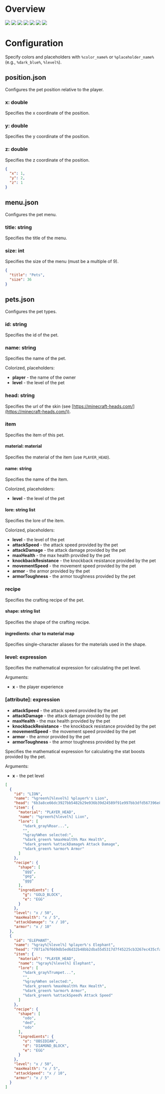 # Overview

[![](images/spigotmc_button.png)](https://www.spigotmc.org/resources/pets.106830/)
[![](images/github_button.png)](https://github.com/Aregcraft/pets)
![](images/banner_1.png)
![](images/banner_2.png)
![](images/banner_3.png)
![](images/banner_4.png)
![](images/banner_5.png)

# Configuration

Specify colors and placeholders with `%color_name%` or `%placeholder_name%` (e.g., `%dark_blue%`, `%level%`).

## position.json

Configures the pet position relative to the player.

### x: double

Specifies the x coordinate of the position.

### y: double

Specifies the y coordinate of the position.

### z: double

Specifies the z coordinate of the position.

```json
{
  "x": 1,
  "y": 2,
  "z": 1
}
```

## menu.json

Configures the pet menu.

### title: string

Specifies the title of the menu.

### size: int

Specifies the size of the menu (must be a multiple of 9).

```json
{
  "title": "Pets",
  "size": 36
}
```

## pets.json

Configures the pet types.

### id: string

Specifies the id of the pet.

### name: string

Specifies the name of the pet.

Colorized, placeholders:
- **player** - the name of the owner
- **level** - the level of the pet

### head: string

Specifies the url of the skin (see [https://minecraft-heads.com/](https://minecraft-heads.com/)).

### item

Specifies the item of this pet.

#### material: material

Specifies the material of the item (use `PLAYER_HEAD`).

#### name: string

Specifies the name of the item.

Colorized, placeholders:
- **level** - the level of the pet

#### lore: string list

Specifies the lore of the item.

Colorized, placeholders:
- **level** - the level of the pet
- **attackSpeed** - the attack speed provided by the pet
- **attackDamage** - the attack damage provided by the pet
- **maxHealth** - the max health provided by the pet
- **knockbackResistance** - the knockback resistance provided by the pet
- **movementSpeed** - the movement speed provided by the pet
- **armor** - the armor provided by the pet
- **armorToughness** - the armor toughness provided by the pet

### recipe

Specifies the crafting recipe of the pet.

#### shape: string list

Specifies the shape of the crafting recipe.

#### ingredients: char to material map

Specifies single-character aliases for the materials used in the shape.

### level: expression

Specifies the mathematical expression for calculating the pet level.

Arguments:
- **x** - the player experience

### [attribute]: expression

- **attackSpeed** - the attack speed provided by the pet
- **attackDamage** - the attack damage provided by the pet
- **maxHealth** - the max health provided by the pet
- **knockbackResistance** - the knockback resistance provided by the pet
- **movementSpeed** - the movement speed provided by the pet
- **armor** - the armor provided by the pet
- **armorToughness** - the armor toughness provided by the pet

Specifies the mathematical expression for calculating the stat boosts provided by the pet.

Arguments:
- **x** - the pet level

```json
[
  {
    "id": "LION",
    "name": "%green%[%level%] %player%'s Lion",
    "head": "6b3a8ce66dc3927bb5482b29e936b39d24589f91e997bb3dfd567396e871120",
    "item": {
      "material": "PLAYER_HEAD",
      "name": "%green%[%level%] Lion",
      "lore": [
        "%dark_gray%Roar...",
        "",
        "%gray%When selected:",
        "%dark_green% %maxHealth% Max Health",
        "%dark_green% %attackDamage% Attack Damage",
        "%dark_green% %armor% Armor"
      ]
    },
    "recipe": {
      "shape": [
        "ggg",
        "geg",
        "ggg"
      ],
      "ingredients": {
        "g": "GOLD_BLOCK",
        "e": "EGG"
      }
    },
    "level": "x / 50",
    "maxHealth": "x / 5",
    "attackDamage": "x / 10",
    "armor": "x / 10"
  },
  {
    "id": "ELEPHANT",
    "name": "%gray%[%level%] %player%'s Elephant",
    "head": "7071a76f669db5ed6d32b48bb2dba55d5317d7f45225cb3267ec435cfa514",
    "item": {
      "material": "PLAYER_HEAD",
      "name": "%gray%[%level%] Elephant",
      "lore": [
        "%dark_gray%Trumpet...",
        "",
        "%gray%When selected:",
        "%dark_green% %maxHealth% Max Health",
        "%dark_green% %armor% Armor",
        "%dark_green% %attackSpeed% Attack Speed"
      ]
    },
    "recipe": {
      "shape": [
        "odo",
        "ded",
        "odo"
      ],
      "ingredients": {
        "o": "OBSIDIAN",
        "d": "DIAMOND_BLOCK",
        "e": "EGG"
      }
    },
    "level": "x / 50",
    "maxHealth": "x / 5",
    "attackSpeed": "x / 10",
    "armor": "x / 5"
  }
]
```
